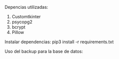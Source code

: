 Depencias utilizadas:
1. Customtkinter
2. psycopg2
3. bcrypt
4. Pillow

Instalar dependencias:
pip3 install -r requirements.txt

Uso del backup para la base de datos:
